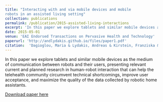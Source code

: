 ```yaml
---
title: "Interacting with and via mobile devices and mobile
robots in an assisted living setting"
collection: publications
permalink: /publication/2015-assisted-living-interactions
excerpt: 'In this paper we explore tablets and similar mobile devices as the medium of communication between robots and their users, presenting relevant current and planned research in human-robot interaction that can help the telehealth community circumvent technical shortcomings, improve user acceptance, and maximize the quality of the data collected by robotic home assistants.'
date: 2015-05-01
venue: 'EAI Endorsed Transactions on Pervasive Health and Technology'
paperurl: 'http://andlydakis.github.io/files/paper1.pdf'
citation:  'Dagioglou, Maria & Lydakis, Andreas & Kirstein, Franziska & Dogruöz, A. & Konstantopoulos, Stasinos. (2015). Interacting with and via mobile devices and mobile robots in an assisted living setting. EAI Endorsed Transactions on Pervasive Health and Technology. 1. 10.4108/phat.1.1.e3. ' 
---
```

In this paper we explore tablets and similar mobile devices as the medium of communication between robots and their users, presenting relevant current and planned research in human-robot interaction that can help the telehealth community circumvent technical shortcomings, improve user acceptance, and maximize the quality of the data collected by robotic home assistants.

[Download paper here](http://andlydakis.github.io/files/2015-assiste-living-interactions.pdf)

